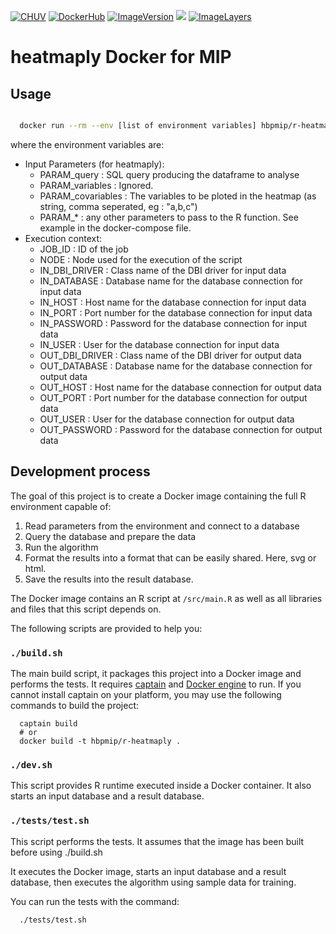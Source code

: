 [![CHUV](https://img.shields.io/badge/CHUV-LREN-AF4C64.svg)](https://www.unil.ch/lren/en/home.html) [![DockerHub](https://img.shields.io/badge/docker-hbpmip%r--heatmaply-008bb8.svg)](https://hub.docker.com/r/hbpmip/r-ggparci) [![ImageVersion](https://images.microbadger.com/badges/version/hbpmip/r-heatmaply.svg)](https://hub.docker.com/r/hbpmip/r-heatmaply/tags "hbpmip/r-heatmaply image tags") [![](https://images.microbadger.com/badges/version/hbpmip/r-heatmaply.svg)](https://microbadger.com/images/hbpmip/r-heatmaply "Get your own version badge on microbadger.com") [![ImageLayers](https://images.microbadger.com/badges/image/hbpmip/r-heatmaply.svg)](https://microbadger.com/#/images/hbpmip/r-heatmaply "hbpmip/r-heatmaply on microbadger")

# heatmaply Docker for MIP

## Usage

```sh

  docker run --rm --env [list of environment variables] hbpmip/r-heatmaply:0.2.0 compute

```

where the environment variables are:

* Input Parameters (for heatmaply):  
   - PARAM_query  : SQL query producing the dataframe to analyse  
   - PARAM_variables : Ignored.
   - PARAM_covariables : The variables to be ploted in the heatmap (as string, comma seperated, eg : "a,b,c")
   - PARAM_* : any other parameters to pass to the R function. See example in the docker-compose file.
* Execution context:
   - JOB_ID : ID of the job
   - NODE : Node used for the execution of the script
   - IN_DBI_DRIVER   : Class name of the DBI driver for input data
   - IN_DATABASE     : Database name for the database connection for input data
   - IN_HOST         : Host name for the database connection for input data
   - IN_PORT         : Port number for the database connection for input data
   - IN_PASSWORD     : Password for the database connection for input data
   - IN_USER         : User for the database connection for input data
   - OUT_DBI_DRIVER  : Class name of the DBI driver for output data
   - OUT_DATABASE    : Database name for the database connection for output data
   - OUT_HOST        : Host name for the database connection for output data
   - OUT_PORT        : Port number for the database connection for output data
   - OUT_USER        : User for the database connection for output data
   - OUT_PASSWORD    : Password for the database connection for output data

## Development process

The goal of this project is to create a Docker image containing the full R environment capable of:

1. Read parameters from the environment and connect to a database
2. Query the database and prepare the data
3. Run the algorithm
4. Format the results into a format that can be easily shared. Here, svg or html.
5. Save the results into the result database.

The Docker image contains an R script at `/src/main.R` as well as all libraries and files that this script depends on.

The following scripts are provided to help you:

### `./build.sh`

The main build script, it packages this project into a Docker image and performs the tests.
It requires [captain](https://github.com/harbur/captain) and [Docker engine](https://www.docker.com/) to run. If you cannot install captain on your platform, you may use the following commands to build the project:

```
  captain build
  # or
  docker build -t hbpmip/r-heatmaply .
```

### `./dev.sh`

This script provides R runtime executed inside a Docker container. It also starts an input database and a result database.

<!-- To develop the main.R script, you should type the following in the R shell:
```
  library(devtools)
  devtools::install_github("LREN-CHUV/hbplregress")
  source(\"/src/main.R\")
```
 -->
### `./tests/test.sh`

This script performs the tests. It assumes that the image has been built before using ./build.sh

It executes the Docker image, starts an input database and a result database, then executes the algorithm using sample data for training.

You can run the tests with the command:

```
  ./tests/test.sh
```

